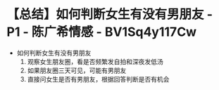 # 【总结】如何判断女生有没有男朋友 - P1 - 陈广希情感 - BV1Sq4y117Cw

-   如何判断女生有没有男朋友
    1.  观察女生朋友圈，看是否频繁发自拍和深夜发低汤
    2.  如果朋友圈三天可见，可能有男朋友
    3.  直接问女生是否有男朋友，根据回答判断是否有机会